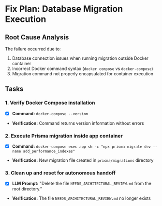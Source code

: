 # Fix Plan: Database Migration Execution

## Root Cause Analysis
The failure occurred due to:
1. Database connection issues when running migration outside Docker container
2. Incorrect Docker command syntax (`docker compose` vs `docker-compose`)
3. Migration command not properly encapsulated for container execution

## Tasks

### 1. Verify Docker Compose installation
- [x] **Command:** `docker-compose --version`
- **Verification:** Command returns version information without errors

### 2. Execute Prisma migration inside app container
- [x] **Command:** `docker-compose exec app sh -c "npx prisma migrate dev --name add_performance_indexes"`
- **Verification:** New migration file created in `prisma/migrations` directory

### 3. Clean up and reset for autonomous handoff
- [x] **LLM Prompt:** "Delete the file `NEEDS_ARCHITECTURAL_REVIEW.md` from the root directory."
- **Verification:** The file `NEEDS_ARCHITECTURAL_REVIEW.md` no longer exists